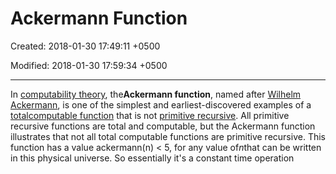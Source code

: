 # Ackermann Function

Created: 2018-01-30 17:49:11 +0500

Modified: 2018-01-30 17:59:34 +0500

---

In [computability theory](https://en.wikipedia.org/wiki/Computability_theory), the**Ackermann function**, named after [Wilhelm Ackermann](https://en.wikipedia.org/wiki/Wilhelm_Ackermann), is one of the simplest  and earliest-discovered examples of a [total](https://en.wikipedia.org/wiki/Total_function)[computable function](https://en.wikipedia.org/wiki/Computable_function) that is not [primitive recursive](https://en.wikipedia.org/wiki/Primitive_recursive_function). All primitive recursive functions are total and computable, but the Ackermann function illustrates that not all total computable functions are primitive recursive.
This function has a value ackermann(n) < 5, for any value of*n*that can be written in this physical universe. So essentially it's a constant time operation
